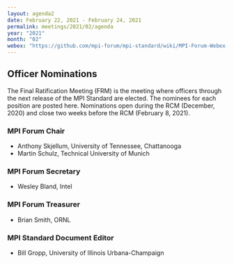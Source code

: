 ```yaml
---
layout: agenda2
date: February 22, 2021 - February 24, 2021
permalink: meetings/2021/02/agenda
year: "2021"
month: "02"
webex: "https://github.com/mpi-forum/mpi-standard/wiki/MPI-Forum-Webex-Information"
---
```


## Officer Nominations

The Final Ratification Meeting (FRM) is the meeting where officers through the next release of the
MPI Standard are elected. The nominees for each position are posted here. Nominations open during
the RCM (December, 2020) and close two weeks before the RCM (February 8, 2021).

### MPI Forum Chair

* Anthony Skjellum, University of Tennessee, Chattanooga
* Martin Schulz, Technical University of Munich

### MPI Forum Secretary

* Wesley Bland, Intel

### MPI Forum Treasurer

* Brian Smith, ORNL

### MPI Standard Document Editor

* Bill Gropp, University of Illinois Urbana-Champaign
